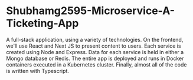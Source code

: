 # Shubhamg2595-Microservice-A-Ticketing-App
A full-stack application, using a variety of technologies. On the frontend, we'll use React and Next JS to present content to users. Each service is created using Node and Express. Data for each service is held in either a Mongo database or Redis. The entire app is deployed and runs in Docker containers executed in a Kubernetes cluster. Finally, almost all of the code is written with Typescript.
